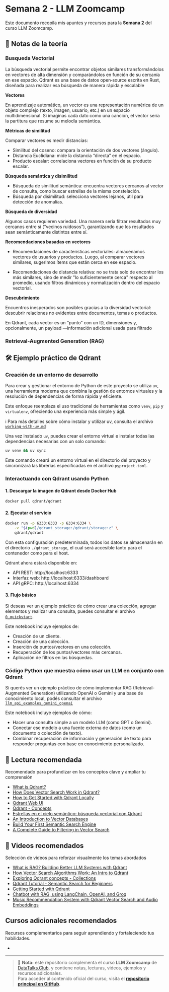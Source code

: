 # Semana 2 - LLM Zoomcamp

Este documento recopila mis apuntes y recursos para la **Semana 2** del curso LLM Zoomcamp.

## 📝 Notas de la teoría

### Busqueda Vectorial

La búsqueda vectorial permite encontrar objetos similares transformándolos en vectores de alta dimensión y comparándolos en función de su cercanía en ese espacio. Qdrant es una base de datos open‑source escrita en Rust, diseñada para realizar esa búsqueda de manera rápida y escalable

**Vectores**

En aprendizaje automático, un vector es una representación numérica de un objeto complejo (texto, imagen, usuario, etc.) en un espacio multidimensional. Si imaginas cada dato como una canción, el vector sería la partitura que resume su melodía semántica.

**Métricas de similitud**

Comparar vectores es medir distancias:
- Similitud del coseno: compara la orientación de dos vectores (ángulo).
- Distancia Euclidiana: mide la distancia “directa” en el espacio.
- Producto escalar: correlaciona vectores en función de su producto escalar.

**Búsqueda semántica y disimilitud**

- Búsqueda de similitud semántica: encuentra vectores cercanos al vector de consulta, como buscar estrellas de la misma constelación.
- Búsqueda por disimilitud: selecciona vectores lejanos, útil para detección de anomalías.

**Búsqueda de diversidad**

Algunos casos requieren variedad. Una manera sería filtrar resultados muy cercanos entre sí (“vecinos ruidosos”), garantizando que los resultados sean semánticamente distintos entre sí.


**Recomendaciones basadas en vectores**
* Recomendaciones de características vectoriales: almacenamos vectores de usuarios y productos. Luego, al comparar vectores similares, sugerimos ítems que están cerca en ese espacio.

* Recomendaciones de distancia relativa: no se trata solo de encontrar los más similares, sino de medir "lo suficientemente cerca" respecto al promedio, usando filtros dinámicos y normalización dentro del espacio vectorial.

**Descubrimiento**

Encuentros inesperados son posibles gracias a la diversidad vectorial: descubrir relaciones no evidentes entre documentos, temas o productos.





En Qdrant, cada vector es un “punto” con un ID, dimensiones y, opcionalmente, un payload —información adicional usada para filtrado



### Retrieval-Augmented Generation (RAG)


## 🛠️ Ejemplo práctico de Qdrant

### Creación de un entorno de desarrollo

Para crear y gestionar el entorno de Python de este proyecto se utiliza `uv`, una herramienta moderna que combina la gestión de entornos virtuales y la resolución de dependencias de forma rápida y eficiente.

Este enfoque reemplaza el uso tradicional de herramientas como `venv`, `pip` y `virtualenv`, ofreciendo una experiencia más simple y ágil.

ℹ️ Para más detalles sobre cómo instalar y utilizar uv, consulta el archivo [`working-with-uv.md`](../docs/working-with-uv.md)

Una vez instalado `uv`, puedes crear el entorno virtual e instalar todas las dependencias necesarias con un solo comando:

```bash
uv venv && uv sync
```

Este comando creará un entorno virtual en el directorio del proyecto y sincronizará las librerías especificadas en el archivo `pyproject.toml`.

### Interactuando con Qdrant usando Python

#### 1. Descargar la imagen de Qdrant desde Docker Hub

```bash
docker pull qdrant/qdrant
```

#### 2. Ejecutar el servicio

```bash
docker run -p 6333:6333 -p 6334:6334 \
    -v "$(pwd)/qdrant_storage:/qdrant/storage:z" \
    qdrant/qdrant
```

Con esta configuración predeterminada, todos los datos se almacenarán en el directorio  `./qdrant_storage`, el cual será accesible tanto para el contenedor como para el host.

Qdrant ahora estará disponible en:
- API REST: http://localhost:6333
- Interfaz web: http://localhost:6333/dashboard
- API gRPC: http://localhost:6334


#### 3. Flujo básico

Si deseas ver un ejemplo práctico de cómo crear una colección, agregar elementos y realizar una consulta, puedes consultar el archivo [`0_quickstart`](./notebook/0_quickstart.ipynb).

Este notebook incluye ejemplos de:
- Creación de un cliente.
- Creación de una colección.
- Inserción de puntos/vectores en una colección.
- Recuperación de los puntos/vectores más cercanos.
- Aplicación de filtros en las búsquedas.


### Código Python que muestra cómo usar un LLM en conjunto con Qdrant

Si querés ver un ejemplo práctico de cómo implementar RAG (Retrieval-Augmented Generation) utilizando OpenAI o Gemini y una base de conocimiento local, podés consultar el archivo [`llm_api_examples_gemini_openai`](./notebook/llm_api_examples_gemini_openai.ipynb)

Este notebook incluye ejemplos de cómo:
- Hacer una consulta simple a un modelo LLM (como GPT o Gemini).
- Conectar ese modelo a una fuente externa de datos (como un documento o colección de texto).
- Combinar recuperación de información y generación de texto para responder preguntas con base en conocimiento personalizado.

## 🔗 Lectura recomendada
Recomendado para profundizar en los conceptos clave y ampliar tu comprensión
* [What is Qdrant?](https://qdrant.tech/documentation/overview/)
* [How Does Vector Search Work in Qdrant?](https://qdrant.tech/documentation/overview/vector-search/)
* [How to Get Started with Qdrant Locally](https://qdrant.tech/documentation/quickstart/)
* [Qdrant Web UI](https://qdrant.tech/documentation/web-ui/)
* [Qdrant - Concepts](https://qdrant.tech/documentation/concepts/)
* [Estrellas en el cielo semántico: búsqueda vectorial con Qdrant](https://medium.com/@j92riquelme/estrellas-en-el-cielo-semántico-búsqueda-vectorial-con-qdrant-89072b49f418)
* [An Introduction to Vector Databases](https://qdrant.tech/articles/what-is-a-vector-database/)
* [Build Your First Semantic Search Engine](https://qdrant.tech/documentation/beginner-tutorials/search-beginners/)
* [A Complete Guide to Filtering in Vector Search](https://qdrant.tech/articles/vector-search-filtering/)


## 🔗 Videos recomendados
Selección de videos para reforzar visualmente los temas abordados
* [What is RAG? Building Better LLM Systems with Qdrant](https://www.youtube.com/watch?v=rtIyQPJUd_U)
* [How Vector Search Algorithms Work: An Intro to Qdrant](https://www.youtube.com/watch?v=mXNrhyw4q84)
* [Exploring Qdrant concepts - Collections](https://www.youtube.com/watch?v=0sg7pJo0siU)
* [Qdrant Tutorial - Semantic Search for Beginners](https://www.youtube.com/watch?v=AASiqmtKo54)
* [Getting Started with Qdrant](https://youtu.be/LRcZ9pbGnno?si=0xPf3C9oGpR6BxRz)
* [Chatbot with RAG, using LangChain, OpenAI, and Groq](https://www.youtube.com/watch?v=O60-KuZZeQA)
* [Music Recommendation System with Qdrant Vector Search and Audio Embeddings](https://www.youtube.com/watch?v=id5ql-Abq4Y)


## Cursos adicionales recomendados
Recursos complementarios para seguir aprendiendo y fortaleciendo tus habilidades.

* [](https://www.cloudskillsboost.google/paths/118)

---

> 📌 **Nota:** este repositorio complementa el curso **LLM Zoomcamp** de [DataTalks.Club](https://datatalks.club/), y contiene notas, lecturas, videos, ejemplos y recursos adicionales.  
> Para acceder al contenido oficial del curso, visita el [**repositorio principal en GitHub**](https://github.com/DataTalksClub/llm-zoomcamp).
